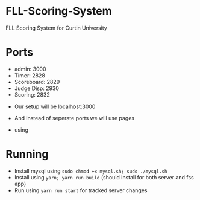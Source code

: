# FLL-Scoring-System
FLL Scoring System for Curtin University

# Ports

- admin:      3000
- Timer:      2828
- Scoreboard: 2829
- Judge Disp: 2930
- Scoring:    2832
<!-- - Setup:      2833 -->
<!-- - Status:     2834 -->

- Our setup will be localhost:3000
- And instead of seperate ports we will use pages

- using 

# Running
- Install mysql using `sudo chmod +x mysql.sh; sudo ./mysql.sh`
- Install using `yarn; yarn run build` (should install for both server and fss app)
- Run using `yarn run start` for tracked server changes